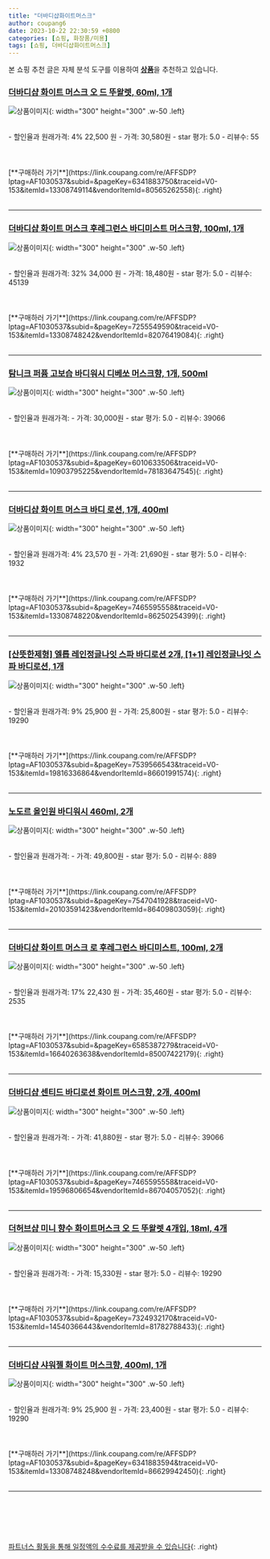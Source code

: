 ```yaml
---
title: "더바디샵화이트머스크"
author: coupang6
date: 2023-10-22 22:30:59 +0800
categories: [쇼핑, 화장품/미용]
tags: [쇼핑, 더바디샵화이트머스크]
---
```


본 쇼핑 추천 글은 자체 분석 도구를 이용하여 [**상품**](https://link.coupang.com/a/bao1ui)을 추천하고 있습니다.

### [더바디샵 화이트 머스크 오 드 뚜왈렛, 60ml, 1개](https://link.coupang.com/re/AFFSDP?lptag=AF1030537&subid=&pageKey=6341883750&traceid=V0-153&itemId=13308749114&vendorItemId=80565262558)

![상품이미지](https://thumbnail8.coupangcdn.com/thumbnails/remote/230x230ex/image/retail/images/114407344841732-98dcc29f-e17c-412c-ab28-60ce7fbc3566.jpg){: width="300" height="300" .w-50 .left}


<br>
- 할인율과 원래가격: 4%  22,500   원
- 가격: 30,580원
- star 평가: 5.0
- 리뷰수: 55
<br>
<br>
<br>
<br>
[**구매하러 가기**](https://link.coupang.com/re/AFFSDP?lptag=AF1030537&subid=&pageKey=6341883750&traceid=V0-153&itemId=13308749114&vendorItemId=80565262558){: .right}
<br>
<br>

---

### [더바디샵 화이트 머스크 후레그런스 바디미스트 머스크향, 100ml, 1개](https://link.coupang.com/re/AFFSDP?lptag=AF1030537&subid=&pageKey=7255549590&traceid=V0-153&itemId=13308748242&vendorItemId=82076419084)

![상품이미지](https://thumbnail10.coupangcdn.com/thumbnails/remote/230x230ex/image/retail/images/507045312883590-c1af2dcc-c79e-44f2-b84e-6b81ad320dde.jpg){: width="300" height="300" .w-50 .left}


<br>
- 할인율과 원래가격: 32%  34,000   원
- 가격: 18,480원
- star 평가: 5.0
- 리뷰수: 45139
<br>
<br>
<br>
<br>
[**구매하러 가기**](https://link.coupang.com/re/AFFSDP?lptag=AF1030537&subid=&pageKey=7255549590&traceid=V0-153&itemId=13308748242&vendorItemId=82076419084){: .right}
<br>
<br>

---

### [탐니크 퍼퓸 고보습 바디워시 디베쏘 머스크향, 1개, 500ml](https://link.coupang.com/re/AFFSDP?lptag=AF1030537&subid=&pageKey=6010633506&traceid=V0-153&itemId=10903795225&vendorItemId=78183647545)

![상품이미지](https://thumbnail10.coupangcdn.com/thumbnails/remote/230x230ex/image/retail/images/7957818275629684-27c61e4e-0d09-4e8d-8de8-8e466e14f0f3.jpg){: width="300" height="300" .w-50 .left}


<br>
- 할인율과 원래가격: 
- 가격: 30,000원
- star 평가: 5.0
- 리뷰수: 39066
<br>
<br>
<br>
<br>
[**구매하러 가기**](https://link.coupang.com/re/AFFSDP?lptag=AF1030537&subid=&pageKey=6010633506&traceid=V0-153&itemId=10903795225&vendorItemId=78183647545){: .right}
<br>
<br>

---

### [더바디샵 화이트 머스크 바디 로션, 1개, 400ml](https://link.coupang.com/re/AFFSDP?lptag=AF1030537&subid=&pageKey=7465595558&traceid=V0-153&itemId=13308748220&vendorItemId=86250254399)

![상품이미지](https://thumbnail7.coupangcdn.com/thumbnails/remote/230x230ex/image/retail/images/4370907385015821-3f4141dd-c2a3-4508-b1a4-73babf1c3eff.jpg){: width="300" height="300" .w-50 .left}


<br>
- 할인율과 원래가격: 4%  23,570   원
- 가격: 21,690원
- star 평가: 5.0
- 리뷰수: 1932
<br>
<br>
<br>
<br>
[**구매하러 가기**](https://link.coupang.com/re/AFFSDP?lptag=AF1030537&subid=&pageKey=7465595558&traceid=V0-153&itemId=13308748220&vendorItemId=86250254399){: .right}
<br>
<br>

---

### [[산뜻한제형] 엘롭 레인정글나잇 스파 바디로션 2개, [1+1] 레인정글나잇 스파 바디로션, 1개](https://link.coupang.com/re/AFFSDP?lptag=AF1030537&subid=&pageKey=7539566543&traceid=V0-153&itemId=19816336864&vendorItemId=86601991574)

![상품이미지](https://thumbnail7.coupangcdn.com/thumbnails/remote/230x230ex/image/vendor_inventory/4af1/34dc89d03a2ee0874126179d21093b8f9ae28f4069db2a645be4d4538031.png){: width="300" height="300" .w-50 .left}


<br>
- 할인율과 원래가격: 9%  25,900   원
- 가격: 25,800원
- star 평가: 5.0
- 리뷰수: 19290
<br>
<br>
<br>
<br>
[**구매하러 가기**](https://link.coupang.com/re/AFFSDP?lptag=AF1030537&subid=&pageKey=7539566543&traceid=V0-153&itemId=19816336864&vendorItemId=86601991574){: .right}
<br>
<br>

---

### [노도르 올인원 바디워시 460ml, 2개](https://link.coupang.com/re/AFFSDP?lptag=AF1030537&subid=&pageKey=7547041928&traceid=V0-153&itemId=20103591423&vendorItemId=86409803059)

![상품이미지](https://thumbnail8.coupangcdn.com/thumbnails/remote/230x230ex/image/vendor_inventory/aef2/688f5973ff68ae7ba840b5e2c4475c2811ce55cddb294e04fe4092f67a64.jpg){: width="300" height="300" .w-50 .left}


<br>
- 할인율과 원래가격: 
- 가격: 49,800원
- star 평가: 5.0
- 리뷰수: 889
<br>
<br>
<br>
<br>
[**구매하러 가기**](https://link.coupang.com/re/AFFSDP?lptag=AF1030537&subid=&pageKey=7547041928&traceid=V0-153&itemId=20103591423&vendorItemId=86409803059){: .right}
<br>
<br>

---

### [더바디샵 화이트 머스크 로 후레그런스 바디미스트, 100ml, 2개](https://link.coupang.com/re/AFFSDP?lptag=AF1030537&subid=&pageKey=6585387279&traceid=V0-153&itemId=16640263638&vendorItemId=85007422179)

![상품이미지](https://thumbnail10.coupangcdn.com/thumbnails/remote/230x230ex/image/retail/images/201662966153619-a6b3aa3e-b2dd-4b60-a5d4-2965ca0671ef.jpg){: width="300" height="300" .w-50 .left}


<br>
- 할인율과 원래가격: 17%  22,430   원
- 가격: 35,460원
- star 평가: 5.0
- 리뷰수: 2535
<br>
<br>
<br>
<br>
[**구매하러 가기**](https://link.coupang.com/re/AFFSDP?lptag=AF1030537&subid=&pageKey=6585387279&traceid=V0-153&itemId=16640263638&vendorItemId=85007422179){: .right}
<br>
<br>

---

### [더바디샵 센티드 바디로션 화이트 머스크향, 2개, 400ml](https://link.coupang.com/re/AFFSDP?lptag=AF1030537&subid=&pageKey=7465595558&traceid=V0-153&itemId=19596806654&vendorItemId=86704057052)

![상품이미지](https://thumbnail8.coupangcdn.com/thumbnails/remote/230x230ex/image/retail/images/f7a799c6-8428-46f6-942a-44b75f5c0c488556939873256061985.png){: width="300" height="300" .w-50 .left}


<br>
- 할인율과 원래가격: 
- 가격: 41,880원
- star 평가: 5.0
- 리뷰수: 39066
<br>
<br>
<br>
<br>
[**구매하러 가기**](https://link.coupang.com/re/AFFSDP?lptag=AF1030537&subid=&pageKey=7465595558&traceid=V0-153&itemId=19596806654&vendorItemId=86704057052){: .right}
<br>
<br>

---

### [더허브샵 미니 향수 화이트머스크 오 드 뚜왈렛 4개입, 18ml, 4개](https://link.coupang.com/re/AFFSDP?lptag=AF1030537&subid=&pageKey=7324932170&traceid=V0-153&itemId=14540366443&vendorItemId=81782788433)

![상품이미지](https://thumbnail7.coupangcdn.com/thumbnails/remote/230x230ex/image/vendor_inventory/2ffe/fb086881ccf728d7bb858ec5ddf23ad5f8a59177a85d013323e179b8ae15.jpg){: width="300" height="300" .w-50 .left}


<br>
- 할인율과 원래가격: 
- 가격: 15,330원
- star 평가: 5.0
- 리뷰수: 19290
<br>
<br>
<br>
<br>
[**구매하러 가기**](https://link.coupang.com/re/AFFSDP?lptag=AF1030537&subid=&pageKey=7324932170&traceid=V0-153&itemId=14540366443&vendorItemId=81782788433){: .right}
<br>
<br>

---

### [더바디샵 샤워젤 화이트 머스크향, 400ml, 1개](https://link.coupang.com/re/AFFSDP?lptag=AF1030537&subid=&pageKey=6341883594&traceid=V0-153&itemId=13308748248&vendorItemId=86629942450)

![상품이미지](https://thumbnail8.coupangcdn.com/thumbnails/remote/230x230ex/image/vendor_inventory/079e/3758cbf50dca0bd4c0ae6ceb98ff724d713e057f70f97bce32ea3ea0e87c.jpg){: width="300" height="300" .w-50 .left}


<br>
- 할인율과 원래가격: 9%  25,900   원
- 가격: 23,400원
- star 평가: 5.0
- 리뷰수: 19290
<br>
<br>
<br>
<br>
[**구매하러 가기**](https://link.coupang.com/re/AFFSDP?lptag=AF1030537&subid=&pageKey=6341883594&traceid=V0-153&itemId=13308748248&vendorItemId=86629942450){: .right}
<br>
<br>

---
<br><br><br><br><br> [파트너스 활동을 통해 일정액의 수수료를 제공받을 수 있습니다](https://link.coupang.com/a/bao1ui){: .right}